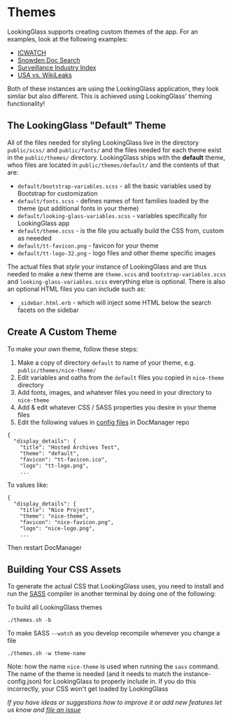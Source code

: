 Themes
======

LookingGlass supports creating custom themes of the app. For an examples, look at the following examples:

- [ICWATCH](https://icwatch.transparencytoolkit.org)
- [Snowden Doc Search](https://search.edwardsnowden.com)
- [Surveillance Industry Index](https://sii.transparencytoolkit.org)
- [USA vs. WikiLeaks](https://usavwl.couragefound.org)

Both of these instances are using the LookingGlass application, they look similar but also different. This is achieved using LookingGlass' theming functionality!

## The LookingGlass "Default" Theme

All of the files needed for styling LookingGlass live in the directory `public/scss/` and `public/fonts/` and the files needed for each theme exist in the `public/themes/` directory. LookingGlass ships with the **default** theme, whos files are located in `public/themes/default/` and the contents of that are:

- `default/bootstrap-variables.scss` - all the basic variables used by Bootstrap for customization
- `default/fonts.scss` - defines names of font families loaded by the theme (put additional fonts in your theme)
- `default/looking-glass-variables.scss` - variables specifically for LookingGlass app
- `default/theme.scss` - is the file you actually build the CSS from, custom as neeeded
- `default/tt-favicon.png` - favicon for your theme
- `default/tt-logo-32.png` - logo files and other theme specific images

The actual files that *style* your instance of LookingGlass and are thus needed to make a new theme are `theme.scss` and `bootstrap-variables.scss` and `looking-glass-variables.scss` everything else is optional. There is also an optional HTML files you can include such as:

- `_sidebar.html.erb` - which will inject some HTML below the search facets on the sidebar

## Create A Custom Theme

To make your own theme, follow these steps:

1. Make a copy of directory `default` to name of your theme, e.g. `public/themes/nice-theme/`
2. Edit variables and oaths from the `default` files you copied in `nice-theme` directory
5. Add fonts, images, and whatever files you need in your directory to `nice-theme`
7. Add & edit whatever CSS / SASS properties you desire in your theme files
8. Edit the following values in [config
   files](https://github.com/TransparencyToolkit/DocManager/blob/master/dataspec_files/projects/archive_test_config.json)
in DocManager repo

```
{
  "display_details": {
    "title": "Hosted Archives Test",
    "theme": "default",
    "favicon": "tt-favicon.ico",
    "logo": "tt-logo.png",
    ...
```

To values like:

```
{
  "display_details": {
    "title": "Nice Project",
    "theme": "nice-theme",
    "favicon": "nice-favicon.png",
    "logo": "nice-logo.png",
    ...
```

Then restart DocManager

## Building Your CSS Assets

To generate the actual CSS that LookingGlass uses, you need to install and run
the [SASS](http://sass-lang.com) compiler in another terminal by doing one of
the following:

To build all LookingGlass themes

```
./themes.sh -b
```

To make SASS `--watch` as you develop recompile whenever you change a file

```
./themes.sh -w theme-name
```

Note: how the name `nice-theme` is used when running the `sass` command. The name of the theme is needed (and it needs to match the instance-config.json) for LookingGlass to properly include in. If you do this incorrectly, your CSS won't get loaded by LookingGlass

*If you have ideas or suggestions how to improve it or add new features let us know and [file an issue](https://github.com/TransparencyToolkit/LookingGlass/issues/new)*
